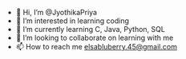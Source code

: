 - 👋 Hi, I’m @JyothikaPriya
- 👀 I’m interested in learning coding
- 🌱 I’m currently learning C, Java, Python, SQL
- 💞️ I’m looking to collaborate on learning with me
- 📫 How to reach me elsabluberry.45@gmail.com

<!---
JyothikaPriya/JyothikaPriya is a ✨ special ✨ repository because its `README.md` (this file) appears on your GitHub profile.
You can click the Preview link to take a look at your changes.
--->
